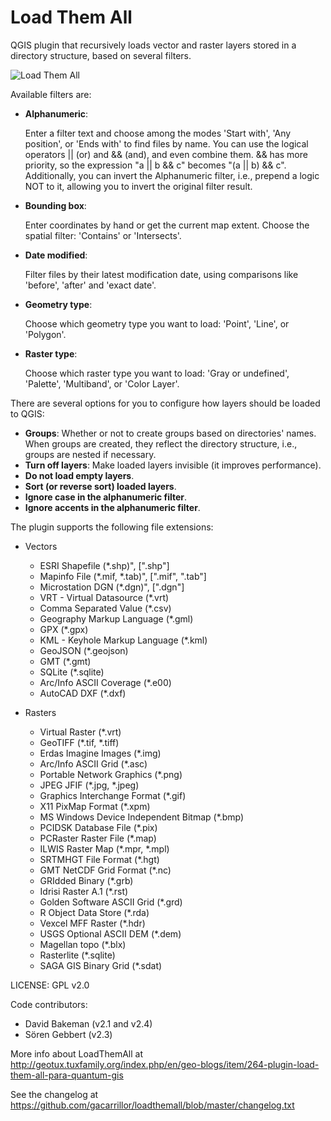 # Load Them All
QGIS plugin that recursively loads vector and raster layers stored in a directory structure, based on several filters.

![Load Them All][1]

Available filters are:

* **Alphanumeric**:

  Enter a filter text and choose among the modes 'Start with', 'Any position', or 'Ends with' to find files by name.
  You can use the logical operators || (or) and && (and), and even combine them. && has more priority, so the expression "a || b && c" becomes "(a || b) && c".
  Additionally, you can invert the Alphanumeric filter, i.e., prepend a logic NOT to it, allowing you to invert the original filter result.
* **Bounding box**:

  Enter coordinates by hand or get the current map extent. Choose the spatial filter: 'Contains' or 'Intersects'.
* **Date modified**:

  Filter files by their latest modification date, using comparisons like 'before', 'after' and 'exact date'.
* **Geometry type**:

  Choose which geometry type you want to load: 'Point', 'Line', or 'Polygon'.
* **Raster type**:

  Choose which raster type you want to load: 'Gray or undefined', 'Palette', 'Multiband', or 'Color Layer'.



There are several options for you to configure how layers should be loaded to QGIS:

* **Groups**: Whether or not to create groups based on directories' names. When groups are created, they reflect the directory structure, i.e., groups are nested if necessary.
* **Turn off layers**: Make loaded layers invisible (it improves performance).
* **Do not load empty layers**.
* **Sort (or reverse sort) loaded layers**.
* **Ignore case in the alphanumeric filter**.
* **Ignore accents in the alphanumeric filter**.

The plugin supports the following file extensions:
* Vectors
  * ESRI Shapefile (*.shp)", [".shp"]
  * Mapinfo File (*.mif, *.tab)", [".mif", ".tab"]
  * Microstation DGN (*.dgn)", [".dgn"]
  * VRT - Virtual Datasource (*.vrt)
  * Comma Separated Value (*.csv)
  * Geography Markup Language (*.gml)
  * GPX (*.gpx)
  * KML - Keyhole Markup Language (*.kml)
  * GeoJSON (*.geojson)
  * GMT (*.gmt)
  * SQLite (*.sqlite)
  * Arc/Info ASCII Coverage (*.e00)
  * AutoCAD DXF (*.dxf)


* Rasters
  * Virtual Raster (*.vrt)
  * GeoTIFF (*.tif, *.tiff)
  * Erdas Imagine Images (*.img)
  * Arc/Info ASCII Grid (*.asc)
  * Portable Network Graphics (*.png)
  * JPEG JFIF (*.jpg, *.jpeg)
  * Graphics Interchange Format (*.gif)
  * X11 PixMap Format (*.xpm)
  * MS Windows Device Independent Bitmap (*.bmp)
  * PCIDSK Database File (*.pix)
  * PCRaster Raster File (*.map)
  * ILWIS Raster Map (*.mpr, *.mpl)
  * SRTMHGT File Format (*.hgt)
  * GMT NetCDF Grid Format (*.nc)
  * GRIdded Binary (*.grb)
  * Idrisi Raster A.1 (*.rst)
  * Golden Software ASCII Grid (*.grd)
  * R Object Data Store (*.rda)
  * Vexcel MFF Raster (*.hdr)
  * USGS Optional ASCII DEM (*.dem)
  * Magellan topo (*.blx)
  * Rasterlite (*.sqlite)
  * SAGA GIS Binary Grid (*.sdat)


LICENSE: GPL v2.0

Code contributors:
* David Bakeman (v2.1 and v2.4)
* Sören Gebbert (v2.3)


More info about LoadThemAll at http://geotux.tuxfamily.org/index.php/en/geo-blogs/item/264-plugin-load-them-all-para-quantum-gis

See the changelog at https://github.com/gacarrillor/loadthemall/blob/master/changelog.txt


[1]: http://downloads.tuxfamily.org/tuxgis/geoblogs/plugin_LoadThemAll/imgs/LoadThemAll_v2_4.png
